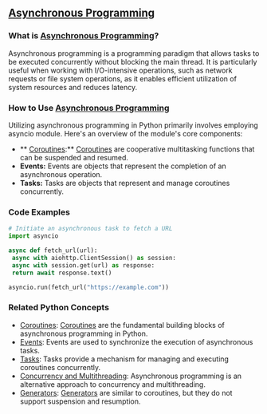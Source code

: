 ## [Asynchronous Programming](./../Asynchronous-Programming/)

### What is [Asynchronous Programming](./../Asynchronous-Programming/)?
Asynchronous programming is a programming paradigm that allows tasks to be executed concurrently without blocking the main thread. It is particularly useful when working with I/O-intensive operations, such as network requests or file system operations, as it enables efficient utilization of system resources and reduces latency.

### How to Use [Asynchronous Programming](./../Asynchronous-Programming/)
Utilizing asynchronous programming in Python primarily involves employing asyncio module. Here's an overview of the module's core components:

- ** [Coroutines](./../Coroutines/):** [Coroutines](./../Coroutines/) are cooperative multitasking functions that can be suspended and resumed.
- **Events:** Events are objects that represent the completion of an asynchronous operation.
- **Tasks:** Tasks are objects that represent and manage coroutines concurrently.

### Code Examples
```python
# Initiate an asynchronous task to fetch a URL
import asyncio

async def fetch_url(url):
 async with aiohttp.ClientSession() as session:
 async with session.get(url) as response:
 return await response.text()

asyncio.run(fetch_url("https://example.com"))
```

### Related Python Concepts

- [Coroutines](./../Coroutines/): [Coroutines](./../Coroutines/) are the fundamental building blocks of asynchronous programming in Python.
- [Events](./../Events/): Events are used to synchronize the execution of asynchronous tasks.
- [Tasks](./../Tasks/): Tasks provide a mechanism for managing and executing coroutines concurrently.
- [Concurrency and Multithreading](./../Concurrency-and-Multithreading/): Asynchronous programming is an alternative approach to concurrency and multithreading.
- [Generators](./../Generators/): [Generators](./../Generators/) are similar to coroutines, but they do not support suspension and resumption.